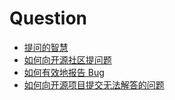 # Question

* [提问的智慧](https://github.com/ryanhanwu/How-To-Ask-Questions-The-Smart-Way/blob/main/README-zh_CN.md)
* [如何向开源社区提问题](https://github.com/seajs/seajs/issues/545)
* [如何有效地报告 Bug](https://www.chiark.greenend.org.uk/~sgtatham/bugs-cn.html)
* [如何向开源项目提交无法解答的问题](https://zhuanlan.zhihu.com/p/25795393)
